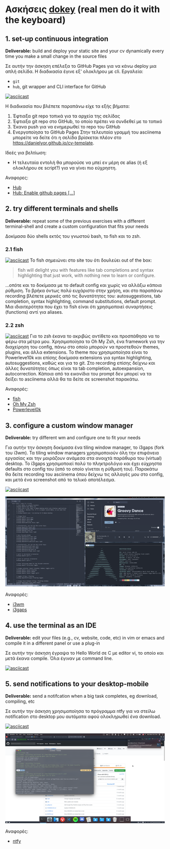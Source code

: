 # Ασκήσεις [dokey](https://github.com/courses-ionio/dokey) (real men do it with the keyboard)
## 1. set-up continuous integration
**Deliverable:** build and deploy your static site and your cv dynamically every time you make a small change in the source files

Σε αυτήν την άσκηση επέλεξα το GitHub Pages για να κάνω deploy μια απλή σελίδα. Η διαδικασία έγινε εξ' ολοκλήρου με cli.
Εργαλεία:
- `git`
- `hub`, git wrapper and CLI interface for GitHub


[![asciicast](https://asciinema.org/a/DyyScVIY1Qvuhbnvxo4Y88Ugs.svg)](https://asciinema.org/a/DyyScVIY1Qvuhbnvxo4Y88Ugs)

Η διαδικασία που βλέπετε παραπάνω είχε τα εξής βήματα:
1. Έφτιαξα git repo τοπικά για τα αρχεία της σελίδας
2. Έφτιαξα git repo στο GitHub, το οποίο πρέπει να συνδεθεί με το τοπικό
3. Έκανα push για να ενημερωθεί το repo του GitHub
4. Ενεργοποίησα τo GitHub Pages
Στην τελευταία γραμμή του asciinema μπορείτε να δείτε ότι η σελίδα βρίσκεται πλέον στο https://danielyor.github.io/cv-template.

Ιδεές για βελτίωση:
- Η τελευταία εντολή θα μπορούσε να μπεί εν μέρη σε alias (ή εξ ολοκλήρου σε script?) για να γίνει πιο εύχρηστη.

Αναφορες:
- [Hub](https://github.com/github/hub)
- [Hub: Enable github pages [...]](https://github.com/github/hub/issues/2302)

## 2. try different terminals and shells
**Deliverable:** repeat some of the previous exercises with a different terminal-shell and create a custom configuration that fits your needs

Δοκίμασα δύο shells εκτός του γνωστού bash, το fish και το zsh.

### 2.1 fish
[![asciicast](https://asciinema.org/a/BRATEzDPOmuVazR8W9SR2A5QY.svg)](https://asciinema.org/a/BRATEzDPOmuVazR8W9SR2A5QY)
Το fish σημειώνει στο site του ότι δουλεύει out of the box:
> fish will delight you with features like tab completions and syntax highlighting that just work, with nothing new to learn or configure.

...οπότε και το δοκίμασα με το default config και χωρίς να αλλάξω κάποια ρύθμιση. Το βρήκα όντως πολύ ευχάριστο στην χρήση, και στο παραπάνω recording βλέπετε μερικές από τις δυνατότητες του: autosuggestions, tab completion, syntax highlighting, command substitutions, default prompt. Μια ιδιαιτερότητα που έχει το fish είναι ότι χρησιμοποιεί συναρτήσεις (functions) αντί για aliases.

### 2.2 zsh
[![asciicast](https://asciinema.org/a/qTSdwH8fKrmh9mskJhwR71YjU.svg)](https://asciinema.org/a/qTSdwH8fKrmh9mskJhwR71YjU)
Για το zsh έκανα το ακριβώς αντίθετο και προσπάθησα να το φέρω στα μέτρα μου. Χρησιμοποίησα το Oh My Zsh, ένα framework για την διαχείρηση του config, πάνω στο οποίο μπορούν να προστεθούν themes, plugins, και άλλα extensions. Το theme που χρησιμοποίησα είναι το Powerleve10k και επίσης δοκίμασα extensions για syntax highlighting, autosuggestions, καθώς και για το git. Στο recording επίσης δείχνω και άλλες δυνατότητες όπως είναι τα tab completion, autoexpansion, autocorrection. Κάποια από τα εικονίδια του prompt δεν μπορεί να τα δείξει το asciinema αλλά θα τα δείτε σε screenshot παρακάτω.

Αναφορές:
- [fish](https://fishshell.com/)
- [Oh My Zsh](https://ohmyz.sh/)
- [Powerlevel0k](https://github.com/romkatv/powerlevel10k)

## 3. configure a custom window manager
**Deliverable:** try different wm and configure one to fit your needs

Για αυτήν την άσκηση δοκίμασα ένα tiling window manager, το i3gaps (fork του i3wm). Τα tiling window managers χρησιμοποιούν όλη την επιφάνεια εργασίας και την μοιράζουν ανάμεσα στα ανοιχτά παράθυρα του (virtual) desktop. Το i3gaps χρησιμοποιεί πολύ το πληκτρολόγιο και έχει εύχρηστα defaults στο config του (από το οποίο γίνεται η ρύθμισή του). Παρακάτω θα δείτε recording του asciinema όπου δείχνω τις αλλαγές μου στο config, και μετά ένα screenshot από το τελικό αποτέλεσμα.

[![asciicast](https://asciinema.org/a/7At179kHxgRtzXYr3CU4UETFE.svg)](https://asciinema.org/a/7At179kHxgRtzXYr3CU4UETFE)

![i3gaps](i3.png)

Αναφορές:
- [i3wm](https://i3wm.org/)
- [i3gaps](https://github.com/Airblader/i3)

## 4. use the terminal as an IDE
**Deliverable:** edit your files (e.g., cv, website, code, etc) in vim or emacs and compile it in a different panel or use a plug-in	

Σε αυτήν την άσκηση έγραψα το Hello World σε C με editor vi, το οποίο και μετά έκανα compile. Όλα έγιναν με command line.

[![asciicast](https://asciinema.org/a/glfKD5IeCH8gczbrLoCS2QM3F.svg)](https://asciinema.org/a/glfKD5IeCH8gczbrLoCS2QM3F)

## 5. send notifications to your desktop-mobile
**Deliverable:** send a notifcation when a big task completes, eg download, compiling, etc

Σε αυτήν την άσκηση χρησιμοποίησα το πρόγραμμα ntfy για να στείλω notification στο desktop μου αυτόματα αφού ολοκληρωθεί ένα download.

[![asciicast](https://asciinema.org/a/5k7Ei5c3EndPjf31nMNhreMiP.svg)](https://asciinema.org/a/5k7Ei5c3EndPjf31nMNhreMiP)

![ntfy](ntfy.png)

Αναφορές:
- [ntfy](https://github.com/dschep/ntfy)
